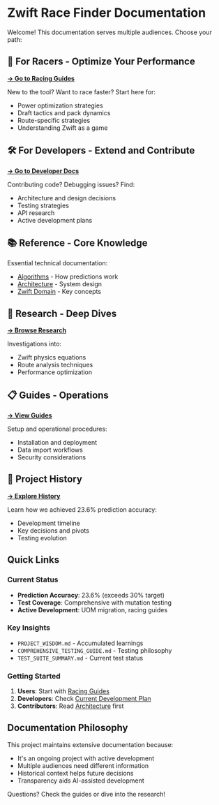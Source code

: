 # Zwift Race Finder Documentation

Welcome! This documentation serves multiple audiences. Choose your path:

## 🚴 For Racers - Optimize Your Performance
**[→ Go to Racing Guides](/docs/for-racers/)**

New to the tool? Want to race faster? Start here for:
- Power optimization strategies
- Draft tactics and pack dynamics
- Route-specific strategies
- Understanding Zwift as a game

## 🛠️ For Developers - Extend and Contribute
**[→ Go to Developer Docs](/docs/for-developers/)**

Contributing code? Debugging issues? Find:
- Architecture and design decisions
- Testing strategies
- API research
- Active development plans

## 📚 Reference - Core Knowledge
Essential technical documentation:
- [Algorithms](ALGORITHMS.md) - How predictions work
- [Architecture](ARCHITECTURE.md) - System design
- [Zwift Domain](ZWIFT_DOMAIN.md) - Key concepts

## 🔬 Research - Deep Dives
**[→ Browse Research](/docs/research/)**

Investigations into:
- Zwift physics equations
- Route analysis techniques
- Performance optimization

## 📋 Guides - Operations
**[→ View Guides](/docs/guides/)**

Setup and operational procedures:
- Installation and deployment
- Data import workflows
- Security considerations

## 📜 Project History
**[→ Explore History](/docs/project-history/)**

Learn how we achieved 23.6% prediction accuracy:
- Development timeline
- Key decisions and pivots
- Testing evolution

## Quick Links

### Current Status
- **Prediction Accuracy**: 23.6% (exceeds 30% target)
- **Test Coverage**: Comprehensive with mutation testing
- **Active Development**: UOM migration, racing guides

### Key Insights
- `PROJECT_WISDOM.md` - Accumulated learnings
- `COMPREHENSIVE_TESTING_GUIDE.md` - Testing philosophy
- `TEST_SUITE_SUMMARY.md` - Current test status

### Getting Started
1. **Users**: Start with [Racing Guides](/docs/for-racers/)
2. **Developers**: Check [Current Development Plan](/docs/for-developers/CURRENT_DEVELOPMENT_PLAN.md)
3. **Contributors**: Read [Architecture](/docs/ARCHITECTURE.md) first

## Documentation Philosophy

This project maintains extensive documentation because:
- It's an ongoing project with active development
- Multiple audiences need different information
- Historical context helps future decisions
- Transparency aids AI-assisted development

Questions? Check the guides or dive into the research!